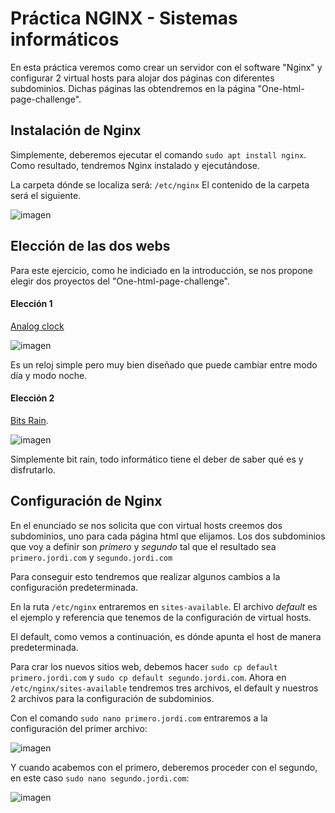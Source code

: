# Práctica NGINX - Sistemas informáticos

En esta práctica veremos como crear un servidor con el software "Nginx" y configurar 2 virtual hosts para alojar dos páginas con diferentes subdominios.
Dichas páginas las obtendremos en la página "One-html-page-challenge".

## Instalación de Nginx

Simplemente, deberemos ejecutar el comando `sudo apt install nginx`.
Como resultado, tendremos Nginx instalado y ejecutándose.

La carpeta dónde se localiza será: `/etc/nginx`
El contenido de la carpeta será el siguiente.

![imagen](https://user-images.githubusercontent.com/95173613/166676429-be1f16ee-10f8-4fc9-a634-44f8d2a3a44d.png)

## Elección de las dos webs 

Para este ejercicio, como he indiciado en la introducción, se nos propone elegir dos proyectos del "One-html-page-challenge". 

#### Elección 1
[Analog clock](https://github.com/Metroxe/one-html-page-challenge/blob/master/entries/clock.html)

![imagen](https://user-images.githubusercontent.com/95173613/166811872-0e0ca34d-f2b2-460f-ae79-5042081be077.png)

Es un reloj simple pero muy bien diseñado que puede cambiar entre modo día y modo noche.

#### Elección 2
[Bits Rain](https://github.com/Metroxe/one-html-page-challenge/blob/master/entries/bits-rain.html).

![imagen](https://user-images.githubusercontent.com/95173613/166812048-34dccd74-3cdf-40a1-99f5-0d138f1157be.png)

Simplemente bit rain, todo informático tiene el deber de saber qué es y disfrutarlo.

## Configuración de Nginx

En el enunciado se nos solicita que con virtual hosts creemos dos subdominios, uno para cada página html que elijamos. Los dos subdominios que voy a definir son *primero* y *segundo* tal que el resultado sea `primero.jordi.com` y `segundo.jordi.com`

Para conseguir esto tendremos que realizar algunos cambios a la configuración predeterminada.

En la ruta `/etc/nginx` entraremos en `sites-available`. El archivo *default* es el ejemplo y referencia que tenemos de la configuración de virtual hosts. 

El default, como vemos a continuación, es dónde apunta el host de manera predeterminada.

Para crar los nuevos sitios web, debemos hacer `sudo cp default primero.jordi.com` y `sudo cp default segundo.jordi.com`. Ahora en `/etc/nginx/sites-available` tendremos tres archivos, el default y nuestros 2 archivos para la configuración de subdominios.

Con el comando `sudo nano primero.jordi.com` entraremos a la configuración del primer archivo:

![imagen](https://user-images.githubusercontent.com/95173613/166828684-5007eac8-3765-401e-8a99-bfc7c4d9135b.png)

Y cuando acabemos con el primero, deberemos proceder con el segundo, en este caso `sudo nano segundo.jordi.com`:

![imagen](https://user-images.githubusercontent.com/95173613/166829094-7de75c11-c365-4b95-8a9c-38b46abadc90.png)




